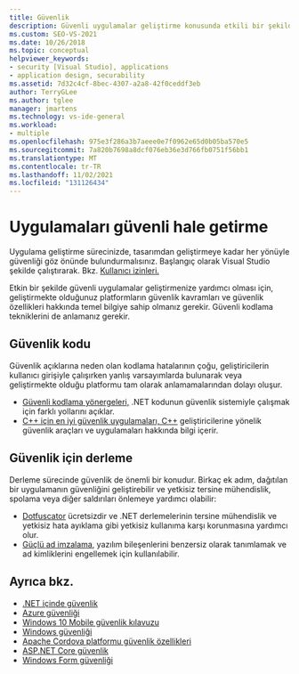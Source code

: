 ```yaml
---
title: Güvenlik
description: Güvenli uygulamalar geliştirme konusunda etkili bir şekilde yardımcı olacak bazı güvenlik kavramları ve güvenlik özellikleri hakkında bilgi edinin.
ms.custom: SEO-VS-2021
ms.date: 10/26/2018
ms.topic: conceptual
helpviewer_keywords:
- security [Visual Studio], applications
- application design, securability
ms.assetid: 7d32c4cf-8bec-4307-a2a8-42f0ceddf3eb
author: TerryGLee
ms.author: tglee
manager: jmartens
ms.technology: vs-ide-general
ms.workload:
- multiple
ms.openlocfilehash: 975e3f286a3b7aeee0e7f0962e65d0b05ba570e5
ms.sourcegitcommit: 7a820b7698a8dcf076eb36e3d766fb0751f56bb1
ms.translationtype: MT
ms.contentlocale: tr-TR
ms.lasthandoff: 11/02/2021
ms.locfileid: "131126434"
---
```

# <a name="secure-applications"></a>Uygulamaları güvenli hale getirme

Uygulama geliştirme sürecinizde, tasarımdan geliştirmeye kadar her yönüyle güvenliği göz önünde bulundurmalısınız. Başlangıç olarak Visual Studio şekilde çalıştırarak. Bkz. [Kullanıcı izinleri.](../ide/user-permissions-and-visual-studio.md)

Etkin bir şekilde güvenli uygulamalar geliştirmenize yardımcı olması için, geliştirmekte olduğunuz platformların güvenlik kavramları ve güvenlik özellikleri hakkında temel bilgiye sahip olmanız gerekir. Güvenli kodlama tekniklerini de anlamanız gerekir.

## <a name="code-for-security"></a>Güvenlik kodu

Güvenlik açıklarına neden olan kodlama hatalarının çoğu, geliştiricilerin kullanıcı girişiyle çalışırken yanlış varsayımlarda bulunarak veya geliştirmekte olduğu platformu tam olarak anlamamalarından dolayı oluşur.

- [Güvenli kodlama yönergeleri,](/dotnet/standard/security/secure-coding-guidelines) .NET kodunun güvenlik sistemiyle çalışmak için farklı yollarını açıklar.
- [C++ için en iyi güvenlik uygulamaları, C++](/cpp/top/security-best-practices-for-cpp) geliştiricilerine yönelik güvenlik araçları ve uygulamaları hakkında bilgi içerir.

## <a name="build-for-security"></a>Güvenlik için derleme

Derleme sürecinde güvenlik de önemli bir konudur. Birkaç ek adım, dağıtılan bir uygulamanın güvenliğini geliştirebilir ve yetkisiz tersine mühendislik, spolama veya diğer saldırıları önlemeye yardımcı olabilir:

- [Dotfuscator](dotfuscator/index.md) ücretsizdir ve .NET derlemelerinin tersine mühendislik ve yetkisiz hata ayıklama gibi yetkisiz kullanıma karşı korunmasına yardımcı olur.
- [Güçlü ad imzalama,](managing-assembly-and-manifest-signing.md) yazılım bileşenlerini benzersiz olarak tanımlamak ve ad kimliklerini engellemek için kullanılabilir.

## <a name="see-also"></a>Ayrıca bkz.

- [.NET içinde güvenlik](/dotnet/standard/security/index)
- [Azure güvenliği](/azure/security/)
- [Windows 10 Mobile güvenlik kılavuzu](/windows/security/threat-protection/windows-10-mobile-security-guide)
- [Windows güvenliği](/windows/security/)
- [Apache Cordova platformu güvenlik özellikleri](/previous-versions/visualstudio/cross-platform/tools-for-cordova/security/best-practices?view=toolsforcordova-2017&preserve-view=true)
- [ASP.NET Core güvenlik](/aspnet/core/security/?view=aspnetcore-2.1&preserve-view=true)
- [Windows Form güvenliği](/dotnet/framework/winforms/windows-forms-security)
